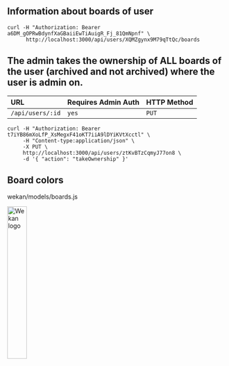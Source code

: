 ## Information about boards of user
```
curl -H "Authorization: Bearer a6DM_gOPRwBdynfXaGBaiiEwTiAuigR_Fj_81QmNpnf" \
      http://localhost:3000/api/users/XQMZgynx9M79qTtQc/boards
```

## The admin takes the ownership of ALL boards of the user (archived and not archived) where the user is admin on.

| URL | Requires Admin Auth | HTTP Method |
| :--- | :--- | :--- |
| `/api/users/:id` | `yes` | `PUT` |

```shell
curl -H "Authorization: Bearer t7iYB86mXoLfP_XsMegxF41oKT7iiA9lDYiKVtXcctl" \
     -H "Content-type:application/json" \
     -X PUT \
     http://localhost:3000/api/users/ztKvBTzCqmyJ77on8 \
     -d '{ "action": "takeOwnership" }'
```

## Board colors

wekan/models/boards.js

<img src="https://wekan.github.io/board-colors.png" width="30%" alt="Wekan logo" />